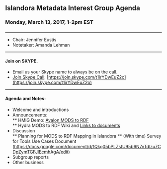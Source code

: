 ## Islandora Metadata Interest Group Agenda
### Monday, March 13, 2017, 1-2pm EST
### 
---
* Chair: Jennifer Eustis
* Notetaker: Amanda Lehman  

---

#### Join on SKYPE.  
* Email us your Skype name to always be on the call.
* [Join Skype Call](https://join.skype.com/t1irYDwEuZ2o): [https://join.skype.com/t1irYDwEuZ2o](https://join.skype.com/t1irYDwEuZ2o)

---

#### Agenda and Notes:
* Welcome and introductions
* Announcements:  
** HMIG Demo: [Avalon MODS to RDF](https://wiki.duraspace.org/display/hydra/HMIG+Demo+-+Avalon+MODS+to+RDF)  
** Hydra MODS to RDF Wiki and [Links to documents](https://wiki.duraspace.org/display/hydra/MODS+and+RDF+Descriptive+Metadata+Subgroup)  
* Discussion  
** Planning for MODS to RDF Mapping in Islandora
** (With time) Survey for Tools Use Cases Document (https://docs.google.com/document/d/1Qkg05bPLZstU95b6N7nTdlzu7CDpZymTGFJlEcmhAgA/edit)
* Subgroup reports  
* Other business
